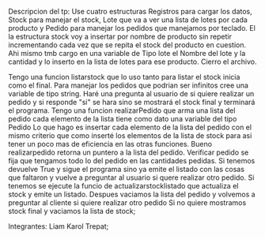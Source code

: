Descripcion del tp:
Use cuatro estructuras Registros para cargar los datos, Stock para manejar el stock, Lote que va a ver una lista de lotes por cada producto
y Pedido para manejar los pedidos que manejamos por teclado.
El la estructura stock voy a insertar por nombre de producto sin repetir incrementando cada vez que se repita el stock del producto en cuestion.
Ahi mismo tmb cargo en una variable de Tipo lote el Nombre del lote y la cantidad y lo inserto en la lista de lotes para ese producto.
Cierro el archivo.

Tengo una funcion listarstock que lo uso tanto para listar el stock inicia como el final.
Para manejar los pedidos que podrian ser infinitos cree una variable de tipo string.
Haré una pregunta al usuario de si quiere realizar un pedido y si responde "si" se hara sino se mostrará el stock final y terminará el programa.
Tengo una funcion realizarPedido que arma una lista del pedido cada elemento de la lista tiene como dato una variable del tipo Pedido
Lo que hago es insertar cada elemento de la lista del pedido con el mismo criterio que como inserté los elementos de la lista de stock para asi tener un poco mas de eficiencia en las otras funciones.
Bueno realizarpedido retorna un puntero a la lista del pedido. Verificar pedido se fija que tengamos todo lo del pedido en las cantidades pedidas.
Si tenemos devuelve True y sigue el programa sino ya emite el listado con las cosas que faltaron y vuelve a preguntar al usuario si quere realizar otro pedido.
Si tenemos se ejecute la funcio de actualizarstocklistado que actualiza el stock y emite un listado. 
Despues vaciamos la lista del pedido y volvemos a preguntar al cliente si quiere realizar otro pedido
Si no quiere mostramos stock final y vaciamos la lista de stock;

Integrantes: Liam Karol Trepat;
